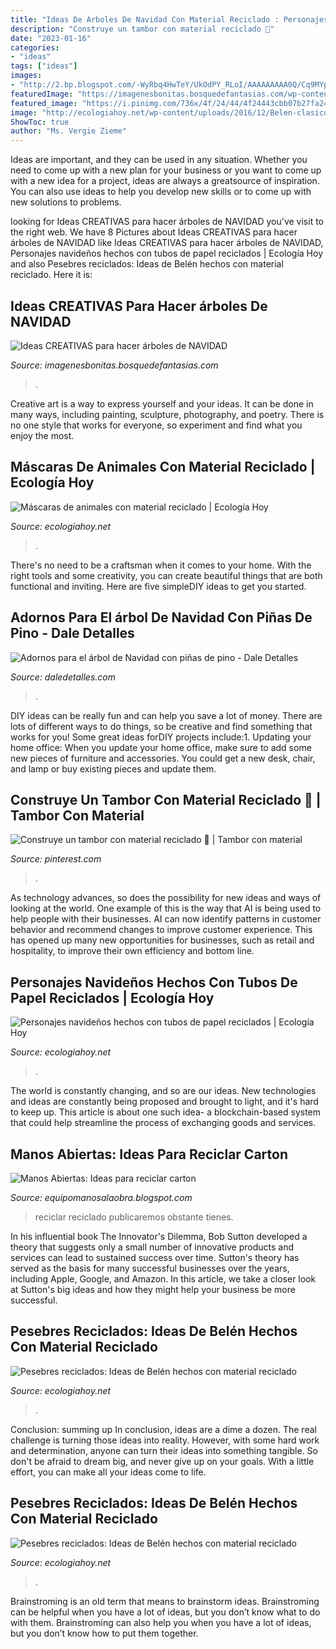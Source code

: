 ```yaml
---
title: "Ideas De Arboles De Navidad Con Material Reciclado : Personajes Navideños Hechos Con Tubos De Papel Reciclados"
description: "Construye un tambor con material reciclado 🥁"
date: "2023-01-16"
categories:
- "ideas"
tags: ["ideas"]
images:
- "http://2.bp.blogspot.com/-WyRbq4HwTeY/UkOdPY_RLoI/AAAAAAAAA0Q/Cq9MYpVEKLI/s1600/reciclado-creativo-de-manualidades-con-carton-57.jpg"
featuredImage: "https://imagenesbonitas.bosquedefantasias.com/wp-content/uploads/2020/11/ideas-árboles-navidad-6.jpg"
featured_image: "https://i.pinimg.com/736x/4f/24/44/4f24443cbb07b27fa244c2f01a17d89e.jpg"
image: "http://ecologiahoy.net/wp-content/uploads/2016/12/Belen-clasico-carmelitas-cerro-Angeles.-Exposicion-2013-Arenas-33.jpg"
ShowToc: true
author: "Ms. Vergie Zieme"
---
```



Ideas are important, and they can be used in any situation. Whether you need to come up with a new plan for your business or you want to come up with a new idea for a project, ideas are always a greatsource of inspiration. You can also use ideas to help you develop new skills or to come up with new solutions to problems.

	

		
looking for Ideas CREATIVAS para hacer árboles de NAVIDAD you've visit to the right web. We have 8 Pictures about Ideas CREATIVAS para hacer árboles de NAVIDAD like Ideas CREATIVAS para hacer árboles de NAVIDAD, Personajes navideños hechos con tubos de papel reciclados | Ecología Hoy and also Pesebres reciclados: Ideas de Belén hechos con material reciclado. Here it is:
		
    
## Ideas CREATIVAS Para Hacer árboles De NAVIDAD

<img loading=lazy src="https://imagenesbonitas.bosquedefantasias.com/wp-content/uploads/2020/11/ideas-árboles-navidad-6.jpg" onerror="this.onerror=null;this.src='https://tse4.mm.bing.net/th?id=OIP.py303uAd_WJcJkG2HhggEAHaHP&amp;pid=15.1';" alt="Ideas CREATIVAS para hacer árboles de NAVIDAD">

_Source: imagenesbonitas.bosquedefantasias.com_

>. 

	

Creative art is a way to express yourself and your ideas. It can be done in many ways, including painting, sculpture, photography, and poetry. There is no one style that works for everyone, so experiment and find what you enjoy the most.

    
## Máscaras De Animales Con Material Reciclado | Ecología Hoy

<img loading=lazy src="http://ecologiahoy.net/wp-content/uploads/2016/12/0012bea154053dfc0b85a6f0c8853774.jpg" onerror="this.onerror=null;this.src='https://tse4.mm.bing.net/th?id=OIP.IdZyUgs3Vu41Om5qjG7qmgHaJ3&amp;pid=15.1';" alt="Máscaras de animales con material reciclado | Ecología Hoy">

_Source: ecologiahoy.net_

>. 

	

There's no need to be a craftsman when it comes to your home. With the right tools and some creativity, you can create beautiful things that are both functional and inviting. Here are five simpleDIY ideas to get you started.

    
## Adornos Para El árbol De Navidad Con Piñas De Pino - Dale Detalles

<img loading=lazy src="https://www.daledetalles.com/wp-content/uploads/2017/09/adornos-con-piñas-de-pino-para-el-arbol11.jpg" onerror="this.onerror=null;this.src='https://tse4.mm.bing.net/th?id=OIP.OJ8mjXnqj-LvrA4BWo1awgAAAA&amp;pid=15.1';" alt="Adornos para el árbol de Navidad con piñas de pino - Dale Detalles">

_Source: daledetalles.com_

>. 

	

DIY ideas can be really fun and can help you save a lot of money. There are lots of different ways to do things, so be creative and find something that works for you! Some great ideas forDIY projects include:1. Updating your home office: When you update your home office, make sure to add some new pieces of furniture and accessories. You could get a new desk, chair, and lamp or buy existing pieces and update them.
    
## Construye Un Tambor Con Material Reciclado 🥁 | Tambor Con Material

<img loading=lazy src="https://i.pinimg.com/736x/4f/24/44/4f24443cbb07b27fa244c2f01a17d89e.jpg" onerror="this.onerror=null;this.src='https://tse3.mm.bing.net/th?id=OIP.2_pnt6lkCLtm4_qYJpkPGQHaLH&amp;pid=15.1';" alt="Construye un tambor con material reciclado 🥁 | Tambor con material">

_Source: pinterest.com_

>. 

	

As technology advances, so does the possibility for new ideas and ways of looking at the world. One example of this is the way that AI is being used to help people with their businesses. AI can now identify patterns in customer behavior and recommend changes to improve customer experience. This has opened up many new opportunities for businesses, such as retail and hospitality, to improve their own efficiency and bottom line.

    
## Personajes Navideños Hechos Con Tubos De Papel Reciclados | Ecología Hoy

<img loading=lazy src="https://ecologiahoy.net/wp-content/uploads/2015/12/navidadmanualidades-navidad1.jpg" onerror="this.onerror=null;this.src='https://tse4.mm.bing.net/th?id=OIP.0Cjvyh3uptirh6V91lJRGgHaFn&amp;pid=15.1';" alt="Personajes navideños hechos con tubos de papel reciclados | Ecología Hoy">

_Source: ecologiahoy.net_

>. 

	

The world is constantly changing, and so are our ideas. New technologies and ideas are constantly being proposed and brought to light, and it's hard to keep up. This article is about one such idea- a blockchain-based system that could help streamline the process of exchanging goods and services.

    
## Manos Abiertas: Ideas Para Reciclar Carton

<img loading=lazy src="http://2.bp.blogspot.com/-WyRbq4HwTeY/UkOdPY_RLoI/AAAAAAAAA0Q/Cq9MYpVEKLI/s1600/reciclado-creativo-de-manualidades-con-carton-57.jpg" onerror="this.onerror=null;this.src='https://tse4.mm.bing.net/th?id=OIP.2oOwByTZQUHjb3KhiF-hiQHaFe&amp;pid=15.1';" alt="Manos Abiertas: Ideas para reciclar carton">

_Source: equipomanosalaobra.blogspot.com_

>reciclar reciclado publicaremos obstante tienes. 

	

In his influential book The Innovator's Dilemma, Bob Sutton developed a theory that suggests only a small number of innovative products and services can lead to sustained success over time. Sutton's theory has served as the basis for many successful businesses over the years, including Apple, Google, and Amazon. In this article, we take a closer look at Sutton's big ideas and how they might help your business be more successful.

    
## Pesebres Reciclados: Ideas De Belén Hechos Con Material Reciclado

<img loading=lazy src="http://ecologiahoy.net/wp-content/uploads/2016/12/Belen-clasico-carmelitas-cerro-Angeles.-Exposicion-2013-Arenas-33.jpg" onerror="this.onerror=null;this.src='https://tse4.mm.bing.net/th?id=OIP.VTgSscCfJ6j_qE1N-nY56QHaFX&amp;pid=15.1';" alt="Pesebres reciclados: Ideas de Belén hechos con material reciclado">

_Source: ecologiahoy.net_

>. 

	

Conclusion: summing up
In conclusion, ideas are a dime a dozen. The real challenge is turning those ideas into reality. However, with some hard work and determination, anyone can turn their ideas into something tangible. So don't be afraid to dream big, and never give up on your goals. With a little effort, you can make all your ideas come to life.

    
## Pesebres Reciclados: Ideas De Belén Hechos Con Material Reciclado

<img loading=lazy src="https://ecologiahoy.net/wp-content/uploads/2016/12/maxresdefault-6.jpg" onerror="this.onerror=null;this.src='https://tse3.mm.bing.net/th?id=OIP.bu7X3XOqZAd-TgP3d-T4egHaFj&amp;pid=15.1';" alt="Pesebres reciclados: Ideas de Belén hechos con material reciclado">

_Source: ecologiahoy.net_

>. 

	

Brainstroming is an old term that means to brainstorm ideas. Brainstroming can be helpful when you have a lot of ideas, but you don’t know what to do with them. Brainstroming can also help you when you have a lot of ideas, but you don’t know how to put them together.

